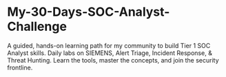 # My-30-Days-SOC-Analyst-Challenge
A guided, hands-on learning path for my community to build Tier 1 SOC Analyst skills. Daily labs on SIEMENS, Alert Triage, Incident Response, &amp; Threat Hunting. Learn the tools, master the concepts, and join the security frontline.
